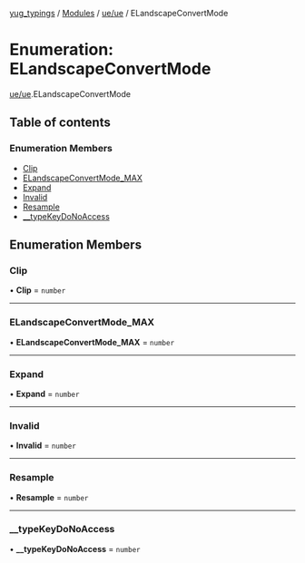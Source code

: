 [yug_typings](../README.md) / [Modules](../modules.md) / [ue/ue](../modules/ue_ue.md) / ELandscapeConvertMode

# Enumeration: ELandscapeConvertMode

[ue/ue](../modules/ue_ue.md).ELandscapeConvertMode

## Table of contents

### Enumeration Members

- [Clip](ue_ue.ELandscapeConvertMode.md#clip)
- [ELandscapeConvertMode\_MAX](ue_ue.ELandscapeConvertMode.md#elandscapeconvertmode_max)
- [Expand](ue_ue.ELandscapeConvertMode.md#expand)
- [Invalid](ue_ue.ELandscapeConvertMode.md#invalid)
- [Resample](ue_ue.ELandscapeConvertMode.md#resample)
- [\_\_typeKeyDoNoAccess](ue_ue.ELandscapeConvertMode.md#__typekeydonoaccess)

## Enumeration Members

### Clip

• **Clip** = `number`

___

### ELandscapeConvertMode\_MAX

• **ELandscapeConvertMode\_MAX** = `number`

___

### Expand

• **Expand** = `number`

___

### Invalid

• **Invalid** = `number`

___

### Resample

• **Resample** = `number`

___

### \_\_typeKeyDoNoAccess

• **\_\_typeKeyDoNoAccess** = `number`

